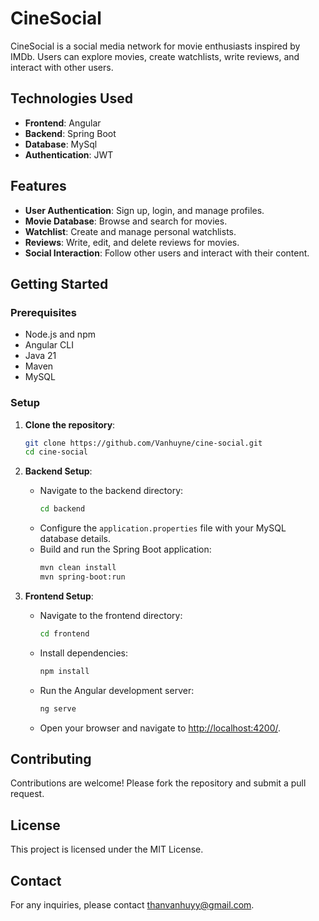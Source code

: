 # CineSocial

CineSocial is a social media network for movie enthusiasts inspired by IMDb. Users can explore movies, create watchlists, write reviews, and interact with other users.

## Technologies Used

- **Frontend**: Angular
- **Backend**: Spring Boot
- **Database**: MySql
- **Authentication**: JWT


## Features

- **User Authentication**: Sign up, login, and manage profiles.
- **Movie Database**: Browse and search for movies.
- **Watchlist**: Create and manage personal watchlists.
- **Reviews**: Write, edit, and delete reviews for movies.
- **Social Interaction**: Follow other users and interact with their content.

## Getting Started

### Prerequisites

- Node.js and npm
- Angular CLI
- Java 21
- Maven
- MySQL

### Setup

1. **Clone the repository**:
    ```sh
    git clone https://github.com/Vanhuyne/cine-social.git
    cd cine-social
    ```

2. **Backend Setup**:
    - Navigate to the backend directory:
        ```sh
        cd backend
        ```
    - Configure the `application.properties` file with your MySQL database details.
    - Build and run the Spring Boot application:
        ```sh
        mvn clean install
        mvn spring-boot:run
        ```

3. **Frontend Setup**:
    - Navigate to the frontend directory:
        ```sh
        cd frontend
        ```
    - Install dependencies:
        ```sh
        npm install
        ```
    - Run the Angular development server:
        ```sh
        ng serve
        ```
    - Open your browser and navigate to [http://localhost:4200/](http://_vscodecontentref_/1).


## Contributing

Contributions are welcome! Please fork the repository and submit a pull request.

## License

This project is licensed under the MIT License.

## Contact

For any inquiries, please contact [thanvanhuyy@gmail.com](mailto:thanvanhuyy@gmail.com).
